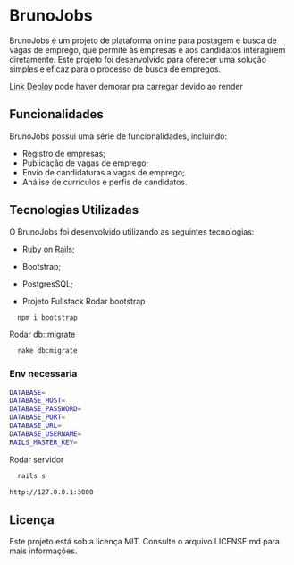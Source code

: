 # BrunoJobs

BrunoJobs é um projeto de plataforma online para postagem e busca de vagas de emprego, que permite às empresas e aos candidatos interagirem diretamente. Este projeto foi desenvolvido para oferecer uma solução simples e eficaz para o processo de busca de empregos.



[Link Deploy](https://bruno-jobs.onrender.com/)
pode haver demorar pra carregar devido ao render
## Funcionalidades
BrunoJobs possui uma série de funcionalidades, incluindo:

* Registro de empresas;
* Publicação de vagas de emprego;
* Envio de candidaturas a vagas de emprego;
* Análise de currículos e perfis de candidatos.

## Tecnologias Utilizadas
O BrunoJobs foi desenvolvido utilizando as seguintes tecnologias:

* Ruby on Rails;
* Bootstrap;
* PostgresSQL;

* Projeto Fullstack
Rodar bootstrap
```bash
  npm i bootstrap
```

Rodar db::migrate
```bash
  rake db:migrate
```


### Env necessaria
```bash
DATABASE=
DATABASE_HOST=
DATABASE_PASSWORD=
DATABASE_PORT=
DATABASE_URL=
DATABASE_USERNAME=
RAILS_MASTER_KEY=
```

Rodar servidor
```bash
  rails s
```

```bash
http://127.0.0.1:3000
```


## Licença
Este projeto está sob a licença MIT. Consulte o arquivo LICENSE.md para mais informações.
